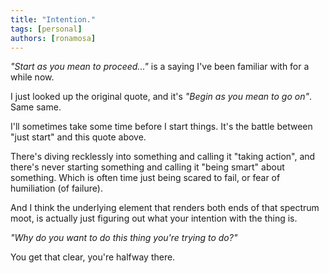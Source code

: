 ```yaml
---
title: "Intention."
tags: [personal]
authors: [ronamosa]
---
```


_"Start as you mean to proceed..."_ is a saying I've been familiar with for a while now.

I just looked up the original quote, and it's _"Begin as you mean to go on"_. Same same.

I'll sometimes take some time before I start things. It's the battle between "just start" and this quote above.

There's diving recklessly into something and calling it "taking action", and there's never starting something and calling it "being smart" about something. Which is often time just being scared to fail, or fear of humiliation (of failure).

And I think the underlying element that renders both ends of that spectrum moot, is actually just figuring out what your intention with the thing is.

_"Why do you want to do this thing you're trying to do?"_

You get that clear, you're halfway there.

